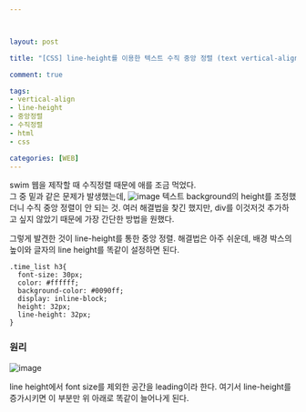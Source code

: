 ```yaml
---



layout: post

title: "[CSS] line-height를 이용한 텍스트 수직 중앙 정렬 (text vertical-align)"

comment: true

tags:
- vertical-align
- line-height
- 중앙정렬
- 수직정렬
- html
- css

categories: [WEB]
---
```


swim 웹을 제작할 때 수직정렬 때문에 애를 조금 먹었다.  
그 중 밑과 같은 문제가 발생했는데,
![image](https://user-images.githubusercontent.com/45560971/70289880-333e0780-17a4-11ea-9978-e164448f8829.PNG)
텍스트 background의 height를 조정했더니 수직 중앙 정렬이 안 되는 것.
여러 해결법을 찾긴 했지만, div를 이것저것 추가하고 싶지 않았기 때문에 가장 간단한 방법을 원했다.  

그렇게 발견한 것이 line-height를 통한 중앙 정렬.
해결법은 아주 쉬운데, 배경 박스의 높이와 글자의 line height를 똑같이 설정하면 된다.
```
.time_list h3{
  font-size: 30px;
  color: #ffffff;
  background-color: #0090ff;
  display: inline-block;
  height: 32px;
  line-height: 32px;
}
```

### 원리
![image](https://pearsonified.com/wp-content/uploads/2011/12/font-size-line-height.png)

line height에서 font size를 제외한 공간을 leading이라 한다.
여기서 line-height를 증가시키면 이 부분만 위 아래로 똑같이 늘어나게 된다.

